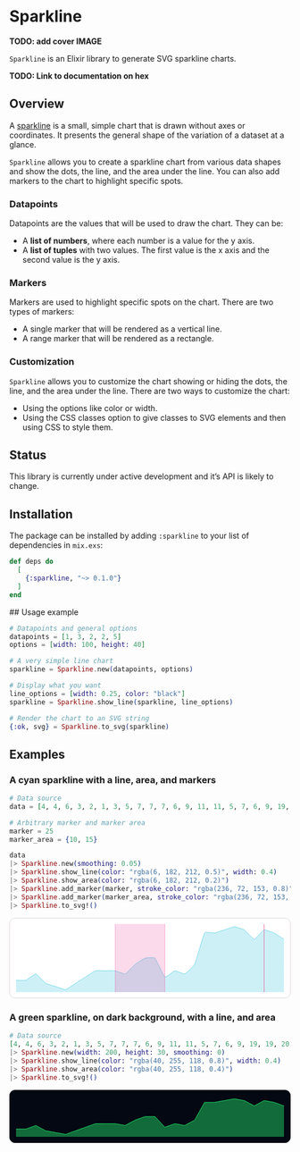 # Sparkline

**TODO: add cover IMAGE**

`Sparkline` is an Elixir library to generate SVG sparkline charts.

**TODO: Link to documentation on hex**

## Overview

A [sparkline](https://en.wikipedia.org/wiki/Sparkline) is a small, simple chart that is drawn
without axes or coordinates. It presents the general shape of the variation of a dataset at a
glance.

`Sparkline` allows you to create a sparkline chart from various data shapes and show the dots,
the line, and the area under the line. You can also add markers to the chart to highlight
specific spots.

### Datapoints

Datapoints are the values that will be used to draw the chart. They can be:
- A **list of numbers**, where each number is a value for the y axis.
- A **list of tuples** with two values. The first value is the x axis and the second value is
  the y axis.

### Markers

Markers are used to highlight specific spots on the chart. There are two types of markers:
- A single marker that will be rendered as a vertical line.
- A range marker that will be rendered as a rectangle.

### Customization

`Sparkline` allows you to customize the chart showing or hiding the dots, the line, and the area
under the line. There are two ways to customize the chart:
- Using the options like color or width.
- Using the CSS classes option to give classes to SVG elements and then using CSS to style them.

## Status

This library is currently under active development and it’s API is likely to change.

## Installation

The package can be installed by adding `:sparkline` to your list of dependencies in `mix.exs`:

```elixir
def deps do
  [
    {:sparkline, "~> 0.1.0"}
  ]
end
```

## Usage example

``` elixir
# Datapoints and general options
datapoints = [1, 3, 2, 2, 5]
options = [width: 100, height: 40]

# A very simple line chart
sparkline = Sparkline.new(datapoints, options)

# Display what you want
line_options = [width: 0.25, color: "black"]
sparkline = Sparkline.show_line(sparkline, line_options)

# Render the chart to an SVG string
{:ok, svg} = Sparkline.to_svg(sparkline)
```

## Examples

### A cyan sparkline with a line, area, and markers

``` elixir
# Data source
data = [4, 4, 6, 3, 2, 1, 3, 5, 7, 7, 7, 6, 9, 11, 11, 5, 7, 6, 9, 19, 19, 20, 21, 20, 17, 20, 19, 17]

# Arbitrary marker and marker area
marker = 25
marker_area = {10, 15}

data
|> Sparkline.new(smoothing: 0.05)
|> Sparkline.show_line(color: "rgba(6, 182, 212, 0.5)", width: 0.4)
|> Sparkline.show_area(color: "rgba(6, 182, 212, 0.2)")
|> Sparkline.add_marker(marker, stroke_color: "rgba(236, 72, 153, 0.8)", stroke_width: 0.4)
|> Sparkline.add_marker(marker_area, stroke_color: "rgba(236, 72, 153, 0.4)", stroke_width: 0.4, fill_color: "rgba(236, 72, 153, 0.2)")
|> Sparkline.to_svg!()
```

<div style="padding: 10px 6px; margin-bottom: 24px; border: solid 1px #ded7d7; border-radius: 10px; background: #ffffff;">
  <svg width="100%" height="100%" viewBox="0 0 200 50" xmlns="http://www.w3.org/2000/svg"><path d="M2.0,41.1C2.363,41.1 8.533,41.33 9.259,41.1C9.985,40.87 15.793,36.385 16.519,36.5C17.244,36.615 23.052,42.94 23.778,43.4C24.504,43.86 30.311,45.47 31.037,45.7C31.763,45.93 37.57,48.115 38.296,48.0C39.022,47.885 44.83,43.86 45.556,43.4C46.281,42.94 52.089,39.26 52.815,38.8C53.541,38.34 59.348,34.43 60.074,34.2C60.8,33.97 66.607,34.2 67.333,34.2C68.059,34.2 73.867,34.085 74.593,34.2C75.319,34.315 81.126,36.73 81.852,36.5C82.578,36.27 88.385,30.175 89.111,29.6C89.837,29.025 95.644,25.23 96.37,25.0C97.096,24.77 102.904,24.31 103.63,25.0C104.356,25.69 110.163,38.34 110.889,38.8C111.615,39.26 117.422,34.315 118.148,34.2C118.874,34.085 124.681,36.73 125.407,36.5C126.133,36.27 131.941,31.095 132.667,29.6C133.393,28.105 139.2,7.75 139.926,6.6C140.652,5.45 146.459,6.715 147.185,6.6C147.911,6.485 153.719,4.53 154.444,4.3C155.17,4.07 160.978,2.0 161.704,2.0C162.43,2.0 168.237,3.84 168.963,4.3C169.689,4.76 175.496,11.2 176.222,11.2C176.948,11.2 182.756,4.53 183.481,4.3C184.207,4.07 190.015,6.255 190.741,6.6C191.467,6.945 197.637,10.97 198.0,11.2V50H2.0Z" fill="rgba(6, 182, 212, 0.2)" stroke="none" /><path d="M2.0,41.1C2.363,41.1 8.533,41.33 9.259,41.1C9.985,40.87 15.793,36.385 16.519,36.5C17.244,36.615 23.052,42.94 23.778,43.4C24.504,43.86 30.311,45.47 31.037,45.7C31.763,45.93 37.57,48.115 38.296,48.0C39.022,47.885 44.83,43.86 45.556,43.4C46.281,42.94 52.089,39.26 52.815,38.8C53.541,38.34 59.348,34.43 60.074,34.2C60.8,33.97 66.607,34.2 67.333,34.2C68.059,34.2 73.867,34.085 74.593,34.2C75.319,34.315 81.126,36.73 81.852,36.5C82.578,36.27 88.385,30.175 89.111,29.6C89.837,29.025 95.644,25.23 96.37,25.0C97.096,24.77 102.904,24.31 103.63,25.0C104.356,25.69 110.163,38.34 110.889,38.8C111.615,39.26 117.422,34.315 118.148,34.2C118.874,34.085 124.681,36.73 125.407,36.5C126.133,36.27 131.941,31.095 132.667,29.6C133.393,28.105 139.2,7.75 139.926,6.6C140.652,5.45 146.459,6.715 147.185,6.6C147.911,6.485 153.719,4.53 154.444,4.3C155.17,4.07 160.978,2.0 161.704,2.0C162.43,2.0 168.237,3.84 168.963,4.3C169.689,4.76 175.496,11.2 176.222,11.2C176.948,11.2 182.756,4.53 183.481,4.3C184.207,4.07 190.015,6.255 190.741,6.6C191.467,6.945 197.637,10.97 198.0,11.2" fill="none" stroke="rgba(6, 182, 212, 0.5)" stroke-width="0.4" /><path d="M183.481,0.0V50" fill="none" stroke="rgba(236, 72, 153, 0.8)" stroke-width="0.4" /><rect x="74.593" y="-0.4" width="36.296" height="50.8" fill="rgba(236, 72, 153, 0.2)" stroke="rgba(236, 72, 153, 0.4)" stroke-width="0.4" /></svg>
</div>

### A green sparkline, on dark background, with a line, and area

``` elixir
# Data source
[4, 4, 6, 3, 2, 1, 3, 5, 7, 7, 7, 6, 9, 11, 11, 5, 7, 6, 9, 19, 19, 20, 21, 20, 17, 20, 19, 17]
|> Sparkline.new(width: 200, height: 30, smoothing: 0)
|> Sparkline.show_line(color: "rgba(40, 255, 118, 0.8)", width: 0.4)
|> Sparkline.show_area(color: "rgba(40, 255, 118, 0.4)")
|> Sparkline.to_svg!()
```

<div style="padding: 10px 6px; margin-bottom: 24px; border: solid 1px #0a101c; border-radius: 10px; background: #030812;">
  <svg width="100%" height="100%" viewBox="0 0 200 30" xmlns="http://www.w3.org/2000/svg"><path d="M2.0,24.1C2.0,24.1 9.259,24.1 9.259,24.1C9.259,24.1 16.519,21.5 16.519,21.5C16.519,21.5 23.778,25.4 23.778,25.4C23.778,25.4 31.037,26.7 31.037,26.7C31.037,26.7 38.296,28.0 38.296,28.0C38.296,28.0 45.556,25.4 45.556,25.4C45.556,25.4 52.815,22.8 52.815,22.8C52.815,22.8 60.074,20.2 60.074,20.2C60.074,20.2 67.333,20.2 67.333,20.2C67.333,20.2 74.593,20.2 74.593,20.2C74.593,20.2 81.852,21.5 81.852,21.5C81.852,21.5 89.111,17.6 89.111,17.6C89.111,17.6 96.37,15.0 96.37,15.0C96.37,15.0 103.63,15.0 103.63,15.0C103.63,15.0 110.889,22.8 110.889,22.8C110.889,22.8 118.148,20.2 118.148,20.2C118.148,20.2 125.407,21.5 125.407,21.5C125.407,21.5 132.667,17.6 132.667,17.6C132.667,17.6 139.926,4.6 139.926,4.6C139.926,4.6 147.185,4.6 147.185,4.6C147.185,4.6 154.444,3.3 154.444,3.3C154.444,3.3 161.704,2.0 161.704,2.0C161.704,2.0 168.963,3.3 168.963,3.3C168.963,3.3 176.222,7.2 176.222,7.2C176.222,7.2 183.481,3.3 183.481,3.3C183.481,3.3 190.741,4.6 190.741,4.6C190.741,4.6 198.0,7.2 198.0,7.2V30H2.0Z" fill="rgba(40, 255, 118, 0.4)" stroke="none" /><path d="M2.0,24.1C2.0,24.1 9.259,24.1 9.259,24.1C9.259,24.1 16.519,21.5 16.519,21.5C16.519,21.5 23.778,25.4 23.778,25.4C23.778,25.4 31.037,26.7 31.037,26.7C31.037,26.7 38.296,28.0 38.296,28.0C38.296,28.0 45.556,25.4 45.556,25.4C45.556,25.4 52.815,22.8 52.815,22.8C52.815,22.8 60.074,20.2 60.074,20.2C60.074,20.2 67.333,20.2 67.333,20.2C67.333,20.2 74.593,20.2 74.593,20.2C74.593,20.2 81.852,21.5 81.852,21.5C81.852,21.5 89.111,17.6 89.111,17.6C89.111,17.6 96.37,15.0 96.37,15.0C96.37,15.0 103.63,15.0 103.63,15.0C103.63,15.0 110.889,22.8 110.889,22.8C110.889,22.8 118.148,20.2 118.148,20.2C118.148,20.2 125.407,21.5 125.407,21.5C125.407,21.5 132.667,17.6 132.667,17.6C132.667,17.6 139.926,4.6 139.926,4.6C139.926,4.6 147.185,4.6 147.185,4.6C147.185,4.6 154.444,3.3 154.444,3.3C154.444,3.3 161.704,2.0 161.704,2.0C161.704,2.0 168.963,3.3 168.963,3.3C168.963,3.3 176.222,7.2 176.222,7.2C176.222,7.2 183.481,3.3 183.481,3.3C183.481,3.3 190.741,4.6 190.741,4.6C190.741,4.6 198.0,7.2 198.0,7.2" fill="none" stroke="rgba(40, 255, 118, 0.8)" stroke-width="0.4" /></svg>
</div>
